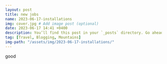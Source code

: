 ```yaml
---
layout: post
title: new jobs
name: 2023-06-17-installations
img: cover.jpg # Add image post (optional)
date: 2023-06-17 14:41 +0400
description: You’ll find this post in your `_posts` directory. Go ahead and edit it and re-build the site to see your changes. # Add post description (optional)
tag: [Travel, Blogging, Mountains]
img-path: "/assets/img/2023-06-17-installations/"
---
```




good